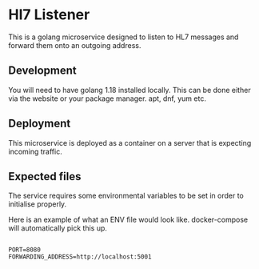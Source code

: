 # Hl7 Listener

This is a golang microservice designed to listen to HL7 messages and forward them onto an outgoing address.

## Development

You will need to have golang 1.18 installed locally. This can be done either via the website or your package manager. apt, dnf, yum etc.

## Deployment

This microservice is deployed as a container on a server that is expecting incoming traffic.

## Expected files

The service requires some environmental variables to be set in order to initialise properly.

Here is an example of what an ENV file would look like. docker-compose will automatically pick this up.

```

PORT=8080
FORWARDING_ADDRESS=http://localhost:5001

````